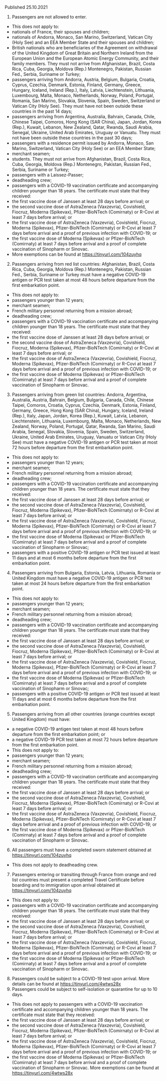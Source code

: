 Published 25.10.2021
1. Passengers are not allowed to enter.
- This does not apply to:
- nationals of France, their spouses and children;
- nationals of Andorra, Monaco, San Marino, Switzerland, Vatican City (Holy See) and an EEA Member State and their spouses and children;
- British nationals who are beneficiaries of the Agreement on withdrawal of the United Kingdom of Great Britain and Northern Ireland from the European Union and the European Atomic Energy Community, and their family members. They must not arrive from Afghanistan, Brazil, Costa Rica, Cuba, Georgia, Moldova (Rep.) Montenegro, Pakistan, Russian Fed., Serbia, Suriname or Turkey;
- passengers arriving from Andorra, Austria, Belgium, Bulgaria, Croatia, Cyprus, Czechia, Denmark, Estonia, Finland, Germany, Greece, Hungary, Iceland, Ireland (Rep.), Italy, Latvia, Liechtenstein, Lithuania, Luxembourg, Malta, Monaco, Netherlands, Norway, Poland, Portugal, Romania, San Marino, Slovakia, Slovenia, Spain, Sweden, Switzerland or Vatican City (Holy See). They must have not been outside these countries in the past 14 days;
- passengers arriving from Argentina, Australia, Bahrain, Canada, Chile, Chinese Taipei, Comoros, Hong Kong (SAR China), Japan, Jordan, Korea (Rep.), Kuwait, Lebanon, New Zealand, Qatar, Rwanda, Saudi Arabia, Senegal, Ukraine, United Arab Emirates, Uruguay or Vanuatu. They must not have been outside these countries in the past 30 days;
- passengers with a residence permit issued by Andorra, Monaco, San Marino, Switzerland, Vatican City (Holy See) or an EEA Member State;
- merchant seamen;
- students. They must not arrive from Afghanistan, Brazil, Costa Rica, Cuba, Georgia, Moldova (Rep.) Montenegro, Pakistan, Russian Fed., Serbia, Suriname or Turkey;
- passengers with a Laissez-Passer;
- deadheading crew;
- passengers with a COVID-19 vaccination certificate and accompanying children younger than 18 years. The certificate must state that they received:
- the first vaccine dose of Janssen at least 28 days before arrival; or
- the second vaccine dose of AstraZeneca (Vaxzevria), Covishield, Fiocruz, Moderna (Spikevax), Pfizer-BioNTech (Comirnaty) or R-Covi at least 7 days before arrival; or
- the first vaccine dose of AstraZeneca (Vaxzevria), Covishield, Fiocruz, Moderna (Spikevax), Pfizer-BioNTech (Comirnaty) or R-Covi at least 7 days before arrival and a proof of previous infection with COVID-19; or
- the first vaccine dose of Moderna (Spikevax) or Pfizer-BioNTech (Comirnaty) at least 7 days before arrival and a proof of complete vaccination of Sinopharm or Sinovac.
- More exemptions can be found at <a href="https://tinyurl.com/104zuyhq">https://tinyurl.com/104zuyhq</a>
2. Passengers arriving from red list countries: Afghanistan, Brazil, Costa Rica, Cuba, Georgia, Moldova (Rep.) Montenegro, Pakistan, Russian Fed., Serbia, Suriname or Turkey must have a negative COVID-19 antigen or PCR test taken at most 48 hours before departure from the first embarkation point.
- This does not apply to:
- passengers younger than 12 years;
- merchant seamen;
- French military personnel returning from a mission abroad;
- deadheading crew;
- passengers with a COVID-19 vaccination certificate and accompanying children younger than 18 years. The certificate must state that they received:
- the first vaccine dose of Janssen at least 28 days before arrival; or
- the second vaccine dose of AstraZeneca (Vaxzevria), Covishield, Fiocruz, Moderna (Spikevax), Pfizer-BioNTech (Comirnaty) or R-Covi at least 7 days before arrival; or
- the first vaccine dose of AstraZeneca (Vaxzevria), Covishield, Fiocruz, Moderna (Spikevax), Pfizer-BioNTech (Comirnaty) or R-Covi at least 7 days before arrival and a proof of previous infection with COVID-19; or
- the first vaccine dose of Moderna (Spikevax) or Pfizer-BioNTech (Comirnaty) at least 7 days before arrival and a proof of complete vaccination of Sinopharm or Sinovac.
3. Passengers arriving from green list countries: Andorra, Argentina, Australia, Austria, Bahrain, Belgium, Bulgaria, Canada, Chile, Chinese Taipei, Comoros, Croatia, Cyprus, Czechia, Denmark, Estonia, Finland, Germany, Greece, Hong Kong (SAR China), Hungary, Iceland, Ireland (Rep.), Italy, Japan, Jordan, Korea (Rep.), Kuwait, Latvia, Lebanon, Liechtenstein, Lithuania, Luxembourg, Malta, Monaco, Netherlands, New Zealand, Norway, Poland, Portugal, Qatar, Rwanda, San Marino, Saudi Arabia, Senegal, Slovakia, Slovenia, Spain, Sweden, Switzerland, Ukraine, United Arab Emirates, Uruguay, Vanuatu or Vatican City (Holy See) must have a negative COVID-19 antigen or PCR test taken at most 72 hours before departure from the first embarkation point.
- This does not apply to:
- passengers younger than 12 years;
- merchant seamen;
- French military personnel returning from a mission abroad;
- deadheading crew;
- passengers with a COVID-19 vaccination certificate and accompanying children younger than 18 years. The certificate must state that they received:
- the first vaccine dose of Janssen at least 28 days before arrival; or
- the second vaccine dose of AstraZeneca (Vaxzevria), Covishield, Fiocruz, Moderna (Spikevax), Pfizer-BioNTech (Comirnaty) or R-Covi at least 7 days before arrival; or
- the first vaccine dose of AstraZeneca (Vaxzevria), Covishield, Fiocruz, Moderna (Spikevax), Pfizer-BioNTech (Comirnaty) or R-Covi at least 7 days before arrival and a proof of previous infection with COVID-19; or
- the first vaccine dose of Moderna (Spikevax) or Pfizer-BioNTech (Comirnaty) at least 7 days before arrival and a proof of complete vaccination of Sinopharm or Sinovac;
- passengers with a positive COVID-19 antigen or PCR test issued at least 11 days and at most 6 months before departure from the first embarkation point.
4. Passengers arriving from Bulgaria, Estonia, Latvia, Lithuania, Romania or United Kingdom must have a negative COVID-19 antigen or PCR test taken at most 24 hours before departure from the first embarkation point.
- This does not apply to:
- passengers younger than 12 years;
- merchant seamen;
- French military personnel returning from a mission abroad;
- deadheading crew;
- passengers with a COVID-19 vaccination certificate and accompanying children younger than 18 years. The certificate must state that they received:
- the first vaccine dose of Janssen at least 28 days before arrival; or
- the second vaccine dose of AstraZeneca (Vaxzevria), Covishield, Fiocruz, Moderna (Spikevax), Pfizer-BioNTech (Comirnaty) or R-Covi at least 7 days before arrival; or
- the first vaccine dose of AstraZeneca (Vaxzevria), Covishield, Fiocruz, Moderna (Spikevax), Pfizer-BioNTech (Comirnaty) or R-Covi at least 7 days before arrival and a proof of previous infection with COVID-19; or
- the first vaccine dose of Moderna (Spikevax) or Pfizer-BioNTech (Comirnaty) at least 7 days before arrival and a proof of complete vaccination of Sinopharm or Sinovac;
- passengers with a positive COVID-19 antigen or PCR test issued at least 11 days and at most 6 months before departure from the first embarkation point.
5. Passengers arriving from all other countries (orange countries except United Kingdom) must have:
- a negative COVID-19 antigen test taken at most 48 hours before departure from the first embarkation point; or
- a negative COVID-19 PCR test taken at most 72 hours before departure from the first embarkation point.
- This does not apply to:
- passengers younger than 12 years;
- merchant seamen;
- French military personnel returning from a mission abroad;
- deadheading crew;
- passengers with a COVID-19 vaccination certificate and accompanying children younger than 18 years. The certificate must state that they received:
- the first vaccine dose of Janssen at least 28 days before arrival; or
- the second vaccine dose of AstraZeneca (Vaxzevria), Covishield, Fiocruz, Moderna (Spikevax), Pfizer-BioNTech (Comirnaty) or R-Covi at least 7 days before arrival; or
- the first vaccine dose of AstraZeneca (Vaxzevria), Covishield, Fiocruz, Moderna (Spikevax), Pfizer-BioNTech (Comirnaty) or R-Covi at least 7 days before arrival and a proof of previous infection with COVID-19; or
- the first vaccine dose of Moderna (Spikevax) or Pfizer-BioNTech (Comirnaty) at least 7 days before arrival and a proof of complete vaccination of Sinopharm or Sinovac.
6. All passengers must have a completed sworn statement obtained at <a href="https://tinyurl.com/104zuyhq">https://tinyurl.com/104zuyhq</a>
- This does not apply to deadheading crew.
7. Passengers entering or transiting through France from orange and red list countries must present a completed Travel Certificate before boarding and to immigration upon arrival obtained at <a href="https://tinyurl.com/104zuyhq">https://tinyurl.com/104zuyhq</a>
- This does not apply to:
- passengers with a COVID-19 vaccination certificate and accompanying children younger than 18 years. The certificate must state that they received:
- the first vaccine dose of Janssen at least 28 days before arrival; or
- the second vaccine dose of AstraZeneca (Vaxzevria), Covishield, Fiocruz, Moderna (Spikevax), Pfizer-BioNTech (Comirnaty) or R-Covi at least 7 days before arrival; or
- the first vaccine dose of AstraZeneca (Vaxzevria), Covishield, Fiocruz, Moderna (Spikevax), Pfizer-BioNTech (Comirnaty) or R-Covi at least 7 days before arrival and a proof of previous infection with COVID-19; or
- the first vaccine dose of Moderna (Spikevax) or Pfizer-BioNTech (Comirnaty) at least 7 days before arrival and a proof of complete vaccination of Sinopharm or Sinovac.
8. Passengers could be subject to a COVID-19 test upon arrival. More details can be found at <a href="https://tinyurl.com/4wtws28x">https://tinyurl.com/4wtws28x</a>
9. Passengers could be subject to self-isolation or quarantine for up to 10 days.
- This does not apply to passengers with a COVID-19 vaccination certificate and accompanying children younger than 18 years. The certificate must state that they received:
- the first vaccine dose of Janssen at least 28 days before arrival; or
- the second vaccine dose of AstraZeneca (Vaxzevria), Covishield, Fiocruz, Moderna (Spikevax), Pfizer-BioNTech (Comirnaty) or R-Covi at least 7 days before arrival; or
- the first vaccine dose of AstraZeneca (Vaxzevria), Covishield, Fiocruz, Moderna (Spikevax), Pfizer-BioNTech (Comirnaty) or R-Covi at least 7 days before arrival and a proof of previous infection with COVID-19; or
- the first vaccine dose of Moderna (Spikevax) or Pfizer-BioNTech (Comirnaty) at least 7 days before arrival and a proof of complete vaccination of Sinopharm or Sinovac.
More exemptions can be found at <a href="https://tinyurl.com/4wtws28x">https://tinyurl.com/4wtws28x</a>